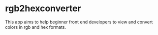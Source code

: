 # rgb2hexconverter
This app aims to help beginner front end developers to view and convert colors in rgb and hex formats.
